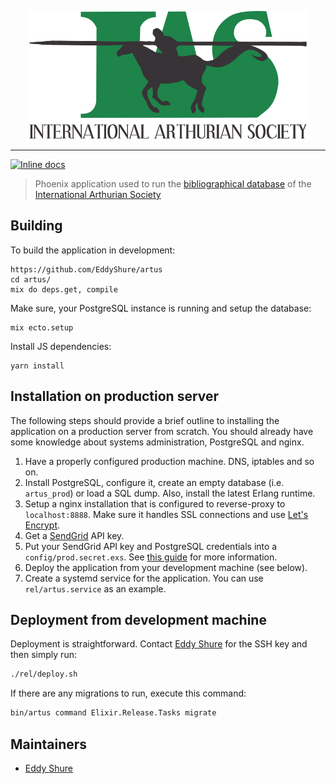<p align="center">
  <img width="444" height="205" src="https://raw.githubusercontent.com/EddyShure/artus/master/logo/IAS_Logo_rendered.png">
</p>

---

[![Inline docs](http://inch-ci.org/github/EddyShure/artus.svg)](http://inch-ci.org/github/EddyShure/artus)

> Phoenix application used to run the [bibliographical database](https://bias.internationalarthuriansociety.com) of the [International Arthurian Society](http://internationalarthuriansociety.com/)

## Building

To build the application in development:
```shell
https://github.com/EddyShure/artus
cd artus/
mix do deps.get, compile
```

Make sure, your PostgreSQL instance is running and setup the database:
```
mix ecto.setup
```

Install JS dependencies:
```
yarn install
```

## Installation on production server

The following steps should provide a brief outline to installing the application on a production server from scratch. You should already have some knowledge about systems administration, PostgreSQL and nginx.


1. Have a properly configured production machine. DNS, iptables and so on.
2. Install PostgreSQL, configure it, create an empty database (i.e. `artus_prod`) or load a SQL dump. Also, install the latest Erlang runtime.
3. Setup a nginx installation that is configured to reverse-proxy to `localhost:8888`. Make sure it handles SSL connections and use [Let's Encrypt](https://letsencrypt.org/).
4. Get a [SendGrid](https://sendgrid.com/) API key.
5. Put your SendGrid API key and PostgreSQL credentials into a `config/prod.secret.exs`. See [this guide](https://hexdocs.pm/phoenix/deployment.html) for more information.
6. Deploy the application from your development machine (see below).
7. Create a systemd service for the application. You can use `rel/artus.service` as an example.

## Deployment from development machine

Deployment is straightforward. Contact [Eddy Shure](https://github.com/EddyShure) for the SSH key and then simply run:

```sh
./rel/deploy.sh
```

If there are any migrations to run, execute this command:
```sh
bin/artus command Elixir.Release.Tasks migrate
```

## Maintainers
* [Eddy Shure](https://github.com/EddyShure)
